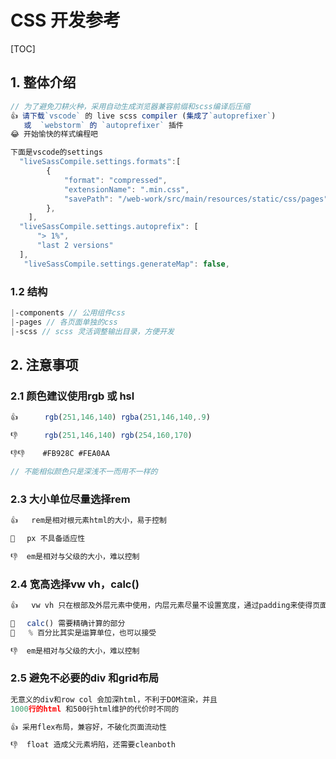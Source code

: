 # CSS 开发参考

[TOC]


## **1. 整体介绍**

```js
// 为了避免刀耕火种，采用自动生成浏览器兼容前缀和scss编译后压缩
👍 请下载`vscode` 的 live scss compiler (集成了`autoprefixer`)
   或  `webstorm` 的 `autoprefixer` 插件
😂 开始愉快的样式编程吧

下面是vscode的settings
  "liveSassCompile.settings.formats":[
        {
            "format": "compressed",
            "extensionName": ".min.css",
            "savePath": "/web-work/src/main/resources/static/css/pages" //编译后输出的路径，可以根据正在编辑的改
        },
    ],
  "liveSassCompile.settings.autoprefix": [
      "> 1%",
      "last 2 versions"
  ],
   "liveSassCompile.settings.generateMap": false,

```




### **1.2 结构**

```scss
|-components // 公用组件css
|-pages // 各页面单独的css
|-scss // scss 灵活调整输出目录，方便开发
```

## **2. 注意事项**

### 2.1 颜色建议使用rgb 或 hsl

```js
👍      rgb(251,146,140) rgba(251,146,140,.9)

👎      rgb(251,146,140) rgb(254,160,170)

👎👎    #FB928C #FEA0AA

// 不能相似颜色只是深浅不一而用不一样的
```

### 2.3 大小单位尽量选择rem

```js
👍   rem是相对根元素html的大小，易于控制

🙂　 px 不具备适应性

👎  em是相对与父级的大小，难以控制　
```



### 2.4 宽高选择vw vh，calc()

```js
👍   vw vh 只在根部及外层元素中使用，内层元素尽量不设置宽度，通过padding来使得页面适应性更好

🙂　 calc() 需要精确计算的部分
🙂   % 百分比其实是运算单位，也可以接受

👎  em是相对与父级的大小，难以控制　
```



### 2.5 避免不必要的div 和grid布局

```js
无意义的div和row col 会加深html，不利于DOM渲染，并且
1000行的html 和500行html维护的代价时不同的

👍 采用flex布局，兼容好，不破化页面流动性

👎  float 造成父元素坍陷，还需要cleanboth
```
